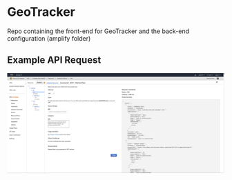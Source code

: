 # GeoTracker
Repo containing the front-end for GeoTracker and the back-end configuration (amplify folder)


## Example API Request
![API Gateway request](./assets/API_Gateway_response.png)